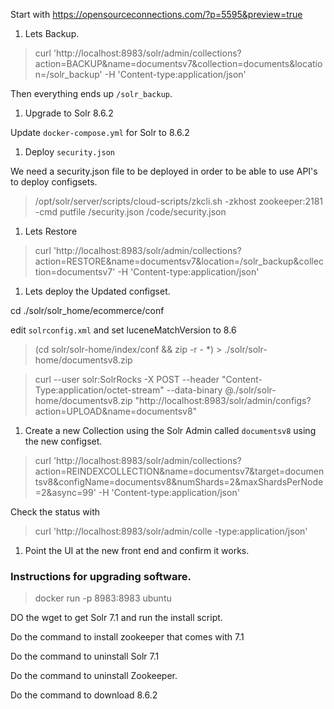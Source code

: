 Start with
https://opensourceconnections.com/?p=5595&preview=true




1. Lets Backup.

> curl 'http://localhost:8983/solr/admin/collections?action=BACKUP&name=documentsv7&collection=documents&location=/solr_backup' -H 'Content-type:application/json'

Then everything ends up `/solr_backup`.

1. Upgrade to Solr 8.6.2



Update `docker-compose.yml` for Solr to 8.6.2


1. Deploy `security.json`

We need a security.json file to be deployed in order to be able to use API's to deploy configsets.

> /opt/solr/server/scripts/cloud-scripts/zkcli.sh -zkhost zookeeper:2181 -cmd putfile /security.json /code/security.json

1. Lets Restore

> curl 'http://localhost:8983/solr/admin/collections?action=RESTORE&name=documentsv7&location=/solr_backup&collection=documentsv7' -H 'Content-type:application/json'


1. Lets deploy the Updated configset.

cd ./solr/solr_home/ecommerce/conf

edit `solrconfig.xml` and set luceneMatchVersion to 8.6

> (cd solr/solr-home/index/conf && zip -r - *) > ./solr/solr-home/documentsv8.zip

> curl  --user solr:SolrRocks -X POST --header "Content-Type:application/octet-stream" --data-binary @./solr/solr-home/documentsv8.zip "http://localhost:8983/solr/admin/configs?action=UPLOAD&name=documentsv8"

1. Create a new Collection using the Solr Admin called `documentsv8` using the new configset.

> curl 'http://localhost:8983/solr/admin/collections?action=REINDEXCOLLECTION&name=documentsv7&target=documentsv8&configName=documentsv8&numShards=2&maxShardsPerNode=2&async=99' -H 'Content-type:application/json'

Check the status with

> curl 'http://localhost:8983/solr/admin/colle
-type:application/json'


1. Point the UI at the new front end and confirm it works.



### Instructions for upgrading software.

> docker run -p 8983:8983 ubuntu

DO the wget to get Solr 7.1 and run the install script.

Do the command to install zookeeper that comes with 7.1

Do the command to uninstall Solr 7.1

Do the command to uninstall Zookeeper.

Do the command to download 8.6.2
